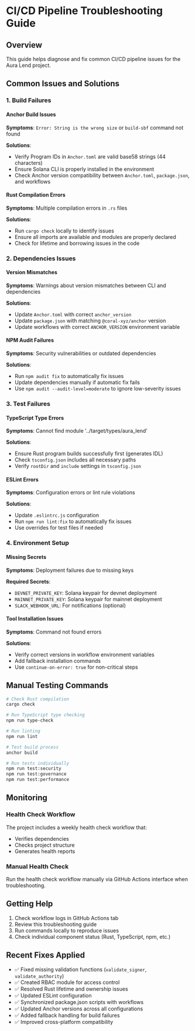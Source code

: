 # CI/CD Pipeline Troubleshooting Guide

## Overview
This guide helps diagnose and fix common CI/CD pipeline issues for the Aura Lend project.

## Common Issues and Solutions

### 1. Build Failures

#### Anchor Build Issues
**Symptoms**: `Error: String is the wrong size` or `build-sbf` command not found

**Solutions**:
- Verify Program IDs in `Anchor.toml` are valid base58 strings (44 characters)
- Ensure Solana CLI is properly installed in the environment
- Check Anchor version compatibility between `Anchor.toml`, `package.json`, and workflows

#### Rust Compilation Errors
**Symptoms**: Multiple compilation errors in `.rs` files

**Solutions**:
- Run `cargo check` locally to identify issues
- Ensure all imports are available and modules are properly declared
- Check for lifetime and borrowing issues in the code

### 2. Dependencies Issues

#### Version Mismatches
**Symptoms**: Warnings about version mismatches between CLI and dependencies

**Solutions**:
- Update `Anchor.toml` with correct `anchor_version`
- Update `package.json` with matching `@coral-xyz/anchor` version
- Update workflows with correct `ANCHOR_VERSION` environment variable

#### NPM Audit Failures
**Symptoms**: Security vulnerabilities or outdated dependencies

**Solutions**:
- Run `npm audit fix` to automatically fix issues
- Update dependencies manually if automatic fix fails
- Use `npm audit --audit-level=moderate` to ignore low-severity issues

### 3. Test Failures

#### TypeScript Type Errors
**Symptoms**: Cannot find module '../target/types/aura_lend'

**Solutions**:
- Ensure Rust program builds successfully first (generates IDL)
- Check `tsconfig.json` includes all necessary paths
- Verify `rootDir` and `include` settings in `tsconfig.json`

#### ESLint Errors
**Symptoms**: Configuration errors or lint rule violations

**Solutions**:
- Update `.eslintrc.js` configuration
- Run `npm run lint:fix` to automatically fix issues
- Use overrides for test files if needed

### 4. Environment Setup

#### Missing Secrets
**Symptoms**: Deployment failures due to missing keys

**Required Secrets**:
- `DEVNET_PRIVATE_KEY`: Solana keypair for devnet deployment
- `MAINNET_PRIVATE_KEY`: Solana keypair for mainnet deployment
- `SLACK_WEBHOOK_URL`: For notifications (optional)

#### Tool Installation Issues
**Symptoms**: Command not found errors

**Solutions**:
- Verify correct versions in workflow environment variables
- Add fallback installation commands
- Use `continue-on-error: true` for non-critical steps

## Manual Testing Commands

```bash
# Check Rust compilation
cargo check

# Run TypeScript type checking
npm run type-check

# Run linting
npm run lint

# Test build process
anchor build

# Run tests individually
npm run test:security
npm run test:governance
npm run test:performance
```

## Monitoring

### Health Check Workflow
The project includes a weekly health check workflow that:
- Verifies dependencies
- Checks project structure
- Generates health reports

### Manual Health Check
Run the health check workflow manually via GitHub Actions interface when troubleshooting.

## Getting Help

1. Check workflow logs in GitHub Actions tab
2. Review this troubleshooting guide
3. Run commands locally to reproduce issues
4. Check individual component status (Rust, TypeScript, npm, etc.)

## Recent Fixes Applied

- ✅ Fixed missing validation functions (`validate_signer`, `validate_authority`)
- ✅ Created RBAC module for access control
- ✅ Resolved Rust lifetime and ownership issues
- ✅ Updated ESLint configuration
- ✅ Synchronized package.json scripts with workflows
- ✅ Updated Anchor versions across all configurations
- ✅ Added fallback handling for build failures
- ✅ Improved cross-platform compatibility
